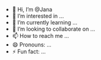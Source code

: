 - 👋 Hi, I’m @Jana
- 👀 I’m interested in ...
- 🌱 I’m currently learning ...
- 💞️ I’m looking to collaborate on ...
- 📫 How to reach me ...
- 😄 Pronouns: ...
- ⚡ Fun fact: ...

<!---
JanaKowa/JanaKowa is a ✨ special ✨ repository because its `README.md` (this file) appears on your GitHub profile.
You can click the Preview link to take a look at your changes.
--->
